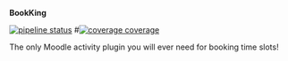 **BookKing**

[![pipeline status](https://gitlab.com/team-name-colon/bookking/badges/master/pipeline.svg)](https://gitlab.com/team-name-colon/bookking/commits/master)
#[![coverage coverage](https://gitlab.com/gitlab-org/gitlab-ee/badges/master/coverage.svg?job=coverage)](https://gitlab-org.gitlab.io/gitlab-ee/coverage-ruby)

The only Moodle activity plugin you will ever need for booking time slots!
